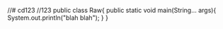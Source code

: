 //# cd123
//123
public class Raw{
  public static void main(String... args){
    System.out.println("blah blah");
  }
}
